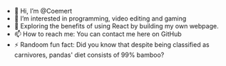 - 👋 Hi, I’m @Coemert
- 👀 I’m interested in programming, video editing and gaming
- 🌱 Exploring the benefits of using React by building my own webpage.
- 📫 How to reach me: You can contact me here on GitHub
- ⚡ Randoom fun fact: Did you know that despite being classified as carnivores, pandas' diet consists of 99% bamboo?

<!---
Coemert/Coemert is a ✨ special ✨ repository because its `README.md` (this file) appears on your GitHub profile.
You can click the Preview link to take a look at your changes.
--->
